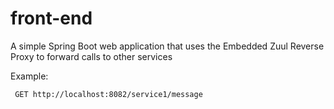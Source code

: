 # front-end

A simple Spring Boot web application that uses the Embedded Zuul Reverse Proxy to forward calls to other services

Example:
```
 GET http://localhost:8082/service1/message
```